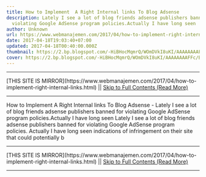 ```yaml
---
title: How to Implement  A Right Internal links To Blog Adsense
description: Lately I see a lot of blog friends adsense publishers banned for
  violating Google AdSense program policies.Actually I have long seen
author: Unknown
url: https://www.webmanajemen.com/2017/04/how-to-implement-right-internal-links.html
date: 2017-04-18T19:03:40+07:00
updated: 2017-04-18T00:40:00.000Z
thumbnail: https://2.bp.blogspot.com/-HiBHocMqmrQ/WOmDVkI8uKI/AAAAAAAAFFc/BKA_t9kCVWowkvq-u4JHs5AKDaQF8v5LQCLcB/s320/Internal-linking-1.jpg
cover: https://2.bp.blogspot.com/-HiBHocMqmrQ/WOmDVkI8uKI/AAAAAAAAFFc/BKA_t9kCVWowkvq-u4JHs5AKDaQF8v5LQCLcB/s320/Internal-linking-1.jpg
---
```


<hr/> [THIS SITE IS MIRROR](https://www.webmanajemen.com/2017/04/how-to-implement-right-internal-links.html) || <a href="https://www.webmanajemen.com/2017/04/how-to-implement-right-internal-links.html" rel="follow" class="button" id="read-more">Skip to Full Contents (Read More)</a> <hr/> How to Implement  A Right Internal links To Blog Adsense - Lately I see a lot of blog friends adsense publishers banned for violating Google AdSense program policies.Actually I have long seen Lately I see a lot of blog friends adsense publishers banned for violating Google AdSense program policies. Actually I have long seen indications of infringement on their site that could potentially b <hr/> [THIS SITE IS MIRROR](https://www.webmanajemen.com/2017/04/how-to-implement-right-internal-links.html) || <a href="https://www.webmanajemen.com/2017/04/how-to-implement-right-internal-links.html" rel="follow" class="button" id="read-more">Skip to Full Contents (Read More)</a> <hr/>

<!--<script>document.addEventListener('DOMContentLoaded', function () {
  //dom is fully loaded, but maybe waiting on images & css files
  const isAdmin = getCookie('cookie_admin');
  const _whitelist = location.host.includes('dimaslanjaka12');
  if (!isAdmin) {
    if (_whitelist) location.replace('https://www.webmanajemen.com/2017/04/how-to-implement-right-internal-links.html');
    console.log("you aren't admin");
  } else {
    console.log('you are admin');
  }
});

/**
 * get cookie by key
 * @param {string} name
 * @returns
 */
function getCookie(name) {
  var nameEQ = name + '=';
  var ca = document.cookie.split(';');
  for (var i = 0; i < ca.length; i++) {
    var c = ca[i];
    while (c.charAt(0) == ' ') c = c.substring(1, c.length);
    if (c.indexOf(nameEQ) == 0) return c.substring(nameEQ.length, c.length);
  }
  return null;
}
</script>-->